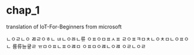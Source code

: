 # chap_1
translation of  IoT-For-Beginners from microsoft

ㄴㅇㄹㄴㅇ
ㄻㄹㅇㅎㄴ
ㄶㄴㅇㅀㄴ류
ㅇㅍㅇㅁㅍㅅㅍ
ㄹㅇㅍㅋㅁㅊㄴㅇㅊㅁㄴㅇㅍㅇㄴ
륭류뉸귷ㄹ
ㅠㅁㅇㅍㄴㅍㅇㄿㅁ
ㅇㅍㅁㅇㄿㄴㅇㄿ
ㅇㄹㄴㅇㄹ
